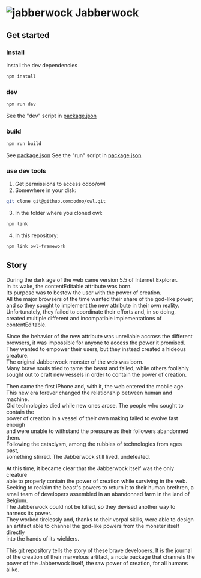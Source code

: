 # ![jabberwock](https://upload.wikimedia.org/wikipedia/commons/8/8a/Jabberwock_insignia.png) Jabberwock

## Get started
### Install
Install the dev dependencies
```bash
npm install
```

### dev
```bash
npm run dev
```
See the "dev" script in [package.json](./package.json)

### build
```bash
npm run build
```
See [package.json](./package.json)
See the "run" script in [package.json](./package.json)

### use dev tools
1. Get permissions to access odoo/owl
2. Somewhere in your disk:
```bash
git clone git@github.com:odoo/owl.git
```
3. In the folder where you cloned owl:
```bash
npm link
```
4. In this repository:
```bash
npm link owl-framework
```

## Story
During the dark age of the web came version 5.5 of Internet Explorer.\
In its wake, the contentEditable attribute was born.\
Its purpose was to bestow the user with the power of creation.\
All the major browsers of the time wanted their share of the god-like power,\
and so they sought to implement the new attribute in their own reality.\
Unfortunately, they failed to coordinate their efforts and, in so doing,\
created multiple different and incompatible implementations of contentEditable.

Since the behavior of the new attribute was unreliable accross the different\
browsers, it was impossible for anyone to access the power it promised.\
They wanted to empower their users, but they instead created a hideous creature.\
The original Jabberwock monster of the web was born.\
Many brave souls tried to tame the beast and failed, while others foolishly\
sought out to craft new vessels in order to contain the power of creation.

Then came the first iPhone and, with it, the web entered the mobile age.\
This new era forever changed the relationship between human and machine.\
Old technologies died while new ones arose. The people who sought to contain the\
power of creation in a vessel of their own making failed to evolve fast enough\
and were unable to withstand the pressure as their followers abandonned them.\
Following the cataclysm, among the rubbles of technologies from ages past,\
something stirred. The Jabberwock still lived, undefeated.

At this time, it became clear that the Jabberwock itself was the only creature\
able to properly contain the power of creation while surviving in the web.\
Seeking to reclaim the beast's powers to return it to their human brethren, a\
small team of developers assembled in an abandonned farm in the land of Belgium.\
The Jabberwock could not be killed, so they devised another way to harness its power.\
They worked tirelessly and, thanks to their vorpal skills, were able to design\
an artifact able to channel the god-like powers from the monster itself directly\
into the hands of its wielders.

This git repository tells the story of these brave developers. It is the journal\
of the creation of their marvelous artifact, a node package that channels the\
power of the Jabberwock itself, the raw power of creation, for all humans alike.
